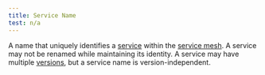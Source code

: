 ```yaml
---
title: Service Name
test: n/a
---
```

A name that uniquely identifies a [service](/docs/reference/glossary/#service) within the [service mesh](/docs/reference/glossary/#service-mesh).
A service may not be renamed while maintaining its identity.
A service may have multiple [versions](/docs/reference/glossary/#service-version), but a service name is version-independent.

